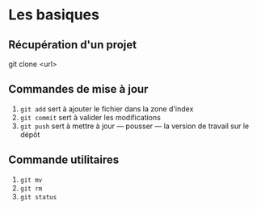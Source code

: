 # Les basiques

## Récupération d'un projet 
git clone \<url\>

## Commandes de mise à jour

1. `git add` sert à ajouter le fichier dans la zone d'index 
2. `git commit` sert à valider les modifications
3. `git push` sert à mettre à jour &mdash; pousser &mdash; la version de travail sur le dépôt 

## Commande utilitaires

1. `git mv`
2. `git rm`
3. `git status`
